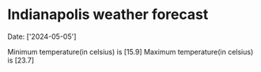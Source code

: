 # Indianapolis weather forecast 
Date: ['2024-05-05'] 

Minimum temperature(in celsius) is [15.9] 
Maximum temperature(in celsius) is [23.7]